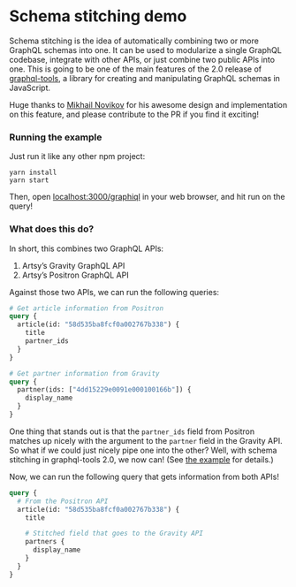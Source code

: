 # Schema stitching demo

Schema stitching is the idea of automatically combining two or more GraphQL schemas into one. It can be used to modularize a single GraphQL codebase, integrate with other APIs, or just combine two public APIs into one. This is going to be one of the main features of the 2.0 release of [graphql-tools](https://github.com/apollographql/graphql-tools/pull/382), a library for creating and manipulating GraphQL schemas in JavaScript.

Huge thanks to [Mikhail Novikov](https://github.com/freiksenet) for his awesome design and implementation on this feature, and please contribute to the PR if you find it exciting!

### Running the example

Just run it like any other npm project:

```
yarn install
yarn start
```

Then, open [localhost:3000/graphiql](http://localhost:3000/graphiql) in your web browser, and hit run on the query!

### What does this do?

In short, this combines two GraphQL APIs:

1. Artsy’s Gravity GraphQL API
2. Artsy’s Positron GraphQL API

Against those two APIs, we can run the following queries:

```graphql
# Get article information from Positron
query {
  article(id: "58d535ba8fcf0a002767b338") {
    title
    partner_ids
  }
}

# Get partner information from Gravity
query {
  partner(ids: ["4dd15229e0091e000100166b"]) {
    display_name
  }
}
```

One thing that stands out is that the `partner_ids` field from Positron matches up nicely with the argument to the `partner` field in the Gravity API. So what if we could just nicely pipe one into the other? Well, with schema stitching in graphql-tools 2.0, we now can! (See [the example](index.ts) for details.)

Now, we can run the following query that gets information from both APIs!

```graphql
query {
  # From the Positron API
  article(id: "58d535ba8fcf0a002767b338") {
    title

    # Stitched field that goes to the Gravity API
    partners {
      display_name
    }
  }
}
```
